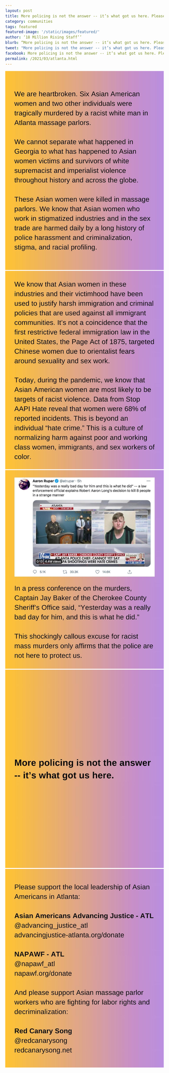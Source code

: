 ```yaml
---
layout: post
title: More policing is not the answer -- it’s what got us here. Please support the local leadership of Asian Americans in Atlanta
category: communities
tags: featured
featured-image: '/static/images/featured/'
author: ‘18 Million Rising Staff’’
blurb: “More policing is not the answer -- it’s what got us here. Please support the local leadership of Asian Americans in Atlanta”
tweet: "More policing is not the answer -- it’s what got us here. Please support the local leadership of Asian Americans in Atlanta"
facebook: More policing is not the answer -- it’s what got us here. Please support the local leadership of Asian Americans in Atlanta
permalink: /2021/03/atlanta.html
---
```


<img src= '/static/images/featured/atlanta_1.jpg'>
<img src= '/static/images/featured/atlanta_2.jpg'>
<img src= '/static/images/featured/atlanta_3.jpg'>
<img src= '/static/images/featured/atlanta_4.jpg'>
<img src= '/static/images/featured/atlanta_6.jpg'>